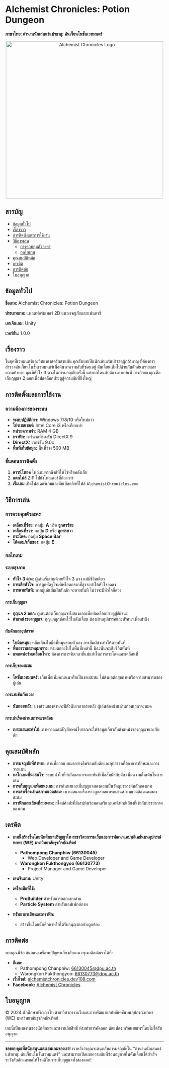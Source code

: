 # Alchemist Chronicles: Potion Dungeon

**ภาษาไทย: ตำนานนักเล่นแร่แปรธาตุ: ดันเจี้ยนโพชั่นเวทมนตร์**

<p align="center">
  <img src="https://github.com/user-attachments/assets/99b05e10-ea37-4acc-866d-d23c03a45598" alt="Alchemist Chronicles Logo" width="500" />
</p>

## สารบัญ

- [ข้อมูลทั่วไป](#ข้อมูลทั่วไป)
- [เรื่องราว](#เรื่องราว)
- [การติดตั้งและการใช้งาน](#การติดตั้งและการใช้งาน)
- [วิธีการเล่น](#วิธีการเล่น)
  - [การควบคุมตัวละคร](#การควบคุมตัวละคร)
  - [กลไกเกม](#กลไกเกม)
- [คุณสมบัติหลัก](#คุณสมบัติหลัก)
- [เครดิต](#เครดิต)
- [การติดต่อ](#การติดต่อ)
- [ใบอนุญาต](#ใบอนุญาต)

## ข้อมูลทั่วไป

**ชื่อเกม:** Alchemist Chronicles: Potion Dungeon

**ประเภทเกม:** แพลตฟอร์มเมอร์ 2D แนวผจญภัยและแฟนตาซี

**เอนจินเกม:** Unity

**เวอร์ชัน:** 1.0.0

## เรื่องราว

ในยุคที่เวทมนตร์และวิทยาศาสตร์ผสานกัน คุณรับบทเป็นนักเล่นแร่แปรธาตุผู้กล้าหาญ ที่ต้องการสำรวจดันเจี้ยนโพชั่นเวทมนตร์เพื่อค้นหาความลับที่ซ่อนอยู่ ดันเจี้ยนเต็มไปด้วยกับดักอันตรายและความท้าทาย คุณมีหัวใจ 3 ดวงในการผจญภัยครั้งนี้ แต่หากโดนกับดักจะตายทันที ภารกิจของคุณคือเก็บกุญแจ 2 ดอกเพื่อปลดล็อกประตูสู่ความลับที่ยิ่งใหญ่

## การติดตั้งและการใช้งาน

### ความต้องการของระบบ

- **ระบบปฏิบัติการ:** Windows 7/8/10 หรือใหม่กว่า
- **โปรเซสเซอร์:** Intel Core i3 หรือเทียบเท่า
- **หน่วยความจำ:** RAM 4 GB
- **กราฟิก:** การ์ดจอที่รองรับ DirectX 9
- **DirectX:** เวอร์ชัน 9.0c
- **พื้นที่เก็บข้อมูล:** พื้นที่ว่าง 500 MB

### ขั้นตอนการติดตั้ง

1. **ดาวน์โหลด** ไฟล์เกมจากลิงก์ที่ให้ไว้หรือคลังเก็บ
2. **แตกไฟล์** ZIP ไปยังโฟลเดอร์ที่ต้องการ
3. **เริ่มเกม** เปิดโฟลเดอร์เกมและดับเบิลคลิกที่ไฟล์ `AlchemistChronicles.exe`

## วิธีการเล่น

### การควบคุมตัวละคร

- **เคลื่อนที่ซ้าย:** กดปุ่ม **A** หรือ **ลูกศรซ้าย**
- **เคลื่อนที่ขวา:** กดปุ่ม **D** หรือ **ลูกศรขวา**
- **กระโดด:** กดปุ่ม **Space Bar**
- **โต้ตอบ/เก็บของ:** กดปุ่ม **E**

### กลไกเกม

#### ระบบสุขภาพ

- **หัวใจ 3 ดวง:** ผู้เล่นเริ่มเกมด้วยหัวใจ 3 ดวง แต่มีชีวิตเดียว
- **การเสียหัวใจ:** การถูกศัตรูโจมตีหรือตกจากที่สูงจะทำให้หัวใจลดลง
- **การตายทันที:** หากผู้เล่นสัมผัสกับดัก จะตายทันที ไม่ว่าจะมีหัวใจกี่ดวง

#### การเก็บกุญแจ

- **กุญแจ 2 ดอก:** ผู้เล่นต้องเก็บกุญแจทั้งสองดอกเพื่อปลดล็อกประตูสู่ชัยชนะ
- **ตำแหน่งของกุญแจ:** กุญแจถูกซ่อนไว้ในดันเจี้ยน ต้องผ่านอุปสรรคและปริศนาเพื่อเข้าถึง

#### กับดักและอุปสรรค

- **ใบมีดหมุน:** หลีกเลี่ยงใบมีดที่หมุนรอบตัวเอง การสัมผัสจะทำให้ตายทันที
- **พื้นลาวาและหลุมพราง:** ห้ามตกลงไปในพื้นที่เหล่านี้ มิฉะนั้นจะเสียชีวิตทันที
- **แพลตฟอร์มเคลื่อนไหว:** ต้องการการจับเวลาที่แม่นยำในการกระโดดและเคลื่อนที่

#### การเก็บของสะสม

- **โพชั่นเวทมนตร์:** เก็บเพื่อเพิ่มคะแนนหรือเป็นของสะสม ไม่ส่งผลต่อสุขภาพหรือความสามารถของผู้เล่น

#### การแข่งขันกับเวลา

- **นับถอยหลัง:** บางส่วนของด่านจะมีตัวนับเวลาถอยหลัง ผู้เล่นต้องผ่านด่านก่อนเวลาจะหมด

#### การเล่าเรื่องผ่านสภาพแวดล้อม

- **เบาะแสและคำใบ้:** ภาพวาดและสัญลักษณ์โบราณจะให้ข้อมูลเกี่ยวกับตำแหน่งของกุญแจและกับดัก

## คุณสมบัติหลัก

- **การผจญภัยที่ท้าทาย:** ด่านที่ออกแบบมาอย่างดีพร้อมกับดักและอุปสรรคที่ต้องการทักษะและการวางแผน
- **กลไกเกมที่น่าสนใจ:** ระบบหัวใจที่จำกัดและการตายทันทีเมื่อสัมผัสกับดัก เพิ่มความตื่นเต้นในการเล่น
- **การเก็บกุญแจเพื่อชนะเกม:** การค้นหาและเก็บกุญแจสองดอกเป็นวัตถุประสงค์หลักของเกม
- **การเล่าเรื่องผ่านสภาพแวดล้อม:** เบาะแสและเรื่องราวถูกสอดแทรกผ่านสภาพแวดล้อมและของสะสม
- **กราฟิกและเสียงที่สวยงาม:** สไตล์ศิลปะที่มีเสน่ห์พร้อมดนตรีและเอฟเฟกต์เสียงที่เข้ากับบรรยากาศของเกม

## เครดิต

- **เกมนี้สร้างขึ้นโดยนักศึกษาปริญญาโท สาขาวิศวกรรมเว็บและการพัฒนาแอปพลิเคชันบนอุปกรณ์พกพา (WE) มหาวิทยาลัยธุรกิจบัณฑิตย์**

  - **Pathompong Chanphiw (66130045)**
    - Web Developer and Game Developer
  - **Warongkon Fukthongyoo (66130773)**
    - Project Manager and Game Developer

- **เอนจินเกม:** Unity

- **เครื่องมือที่ใช้:**
  - **ProBuilder** สำหรับการออกแบบด่าน
  - **Particle System** สำหรับเอฟเฟกต์ภาพ

- **ทรัพยากรเสียงและกราฟิก:**
  - สร้างขึ้นโดยนักศึกษาหรือได้รับอนุญาตอย่างถูกต้อง

## การติดต่อ

หากคุณมีข้อเสนอแนะหรือพบปัญหาเกี่ยวกับเกม กรุณาติดต่อเราได้ที่:

- **อีเมล:**
  - Pathompong Chanphiw: [66130045@dpu.ac.th](mailto:66130045@dpu.ac.th)
  - Warongkon Fukthongyoo: [66130773@dpu.ac.th](mailto:66130773@dpu.ac.th)
- **เว็บไซต์:** [alchemistchronicles.dev108.com](https://alchemistchronicles.dev108.com/)
- **Facebook:** [Alchemist Chronicles](https://www.facebook.com/alchemistchronicles)

## ใบอนุญาต

© 2024 นักศึกษาปริญญาโท สาขาวิศวกรรมเว็บและการพัฒนาแอปพลิเคชันบนอุปกรณ์พกพา (WE) มหาวิทยาลัยธุรกิจบัณฑิตย์

เกมนี้เป็นผลงานของนักศึกษาและสงวนลิขสิทธิ์ ห้ามทำการคัดลอก ดัดแปลง หรือเผยแพร่โดยไม่ได้รับอนุญาต

---

**ขอขอบคุณที่สนับสนุนและเล่นเกมของเรา!** เราหวังว่าคุณจะสนุกกับการผจญภัยใน "ตำนานนักเล่นแร่แปรธาตุ: ดันเจี้ยนโพชั่นเวทมนตร์" และสามารถเปิดเผยความลับที่ซ่อนอยู่ภายในดันเจี้ยนได้สำเร็จ ระวังกับดักและขอให้โชคดีในการเก็บกุญแจทั้งสองดอก!
